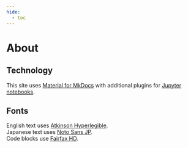 ```yaml
---
hide:
  - toc
---
```


# About

## Technology
This site uses [Material for MkDocs](https://squidfunk.github.io/mkdocs-material/getting-started/) with additional plugins for [Jupyter notebooks](https://pypi.org/project/mkdocs-jupyter/).

## Fonts
English text uses [Atkinson Hyperlegible](https://github.com/googlefonts/atkinson-hyperlegible).  
Japanese text uses [Noto Sans JP](https://fonts.google.com/noto/specimen/Noto+Sans+JP).  
Code blocks use [Fairfax HD](https://www.kreativekorp.com/software/fonts/fairfaxhd.shtml).  
